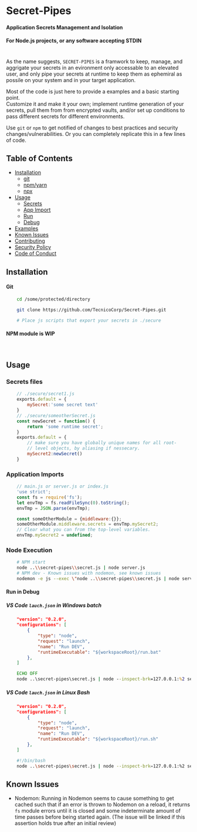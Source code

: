 # Secret-Pipes
#### Application Secrets Management and Isolation
#### For Node.js projects, or any software accepting STDIN

#

As the name suggests,  `SECRET-PIPES` is a framwork to keep, manage, and aggrigate your secrets in an evironment only accessable to an elevated user, and only pipe your secrets at runtime to keep them as ephemiral as possile on your system and in your target application.

Most of the code is just here to provide a examples and a basic starting point. <br /> Customize it and make it your own; implement runtime generation of your secrets, pull them from from encrypted vaults, and/or set up conditions to pass different secrets for different environments.

Use `git` or `npm` to get notified of changes to best practices and security changes/vulnerabilities. Or you can completely replicate this in a few lines of code.

## Table of Contents

- [Installation](#Installation)
	- [git](#Git)
	- [npm/yarn](#NPM%20module%20is%20WIP)
	- [npx](#NPM%20module%20is%20WIP)
- [Usage](#Usage)
	- [Secrets](#Secrets%20Files)
	- [App Import](#Application%20Imports)
	- [Run](#Node%20Execution)
	- [Debug](#Run%20in%20Debug)
- [Examples]($/docs/)
- [Known Issues](#Known%20Issues)
- [Contributing](./CONTRIBUTING.md)
- [Security Policy](./SECURITY.md)
- [Code of Conduct](./CODE_OF_CONDUCT.md)

## Installation
#### Git
```bash
	cd /some/protected/directory

	git clone https://github.com/TecnicoCorp/Secret-Pipes.git

	# Place js scripts that export your secrets in ./secure
```
#### NPM module is WIP
<br />

## Usage

### Secrets files
```js
	// ./secure/secret1.js
	exports.default = {
		mySecret:'some secret text'
	}
	// ./secure/someotherSecret.js
	const newSecret = function() {
		return 'some runtime secret';
	}
	exports.default = {
		// make sure you have globally unique names for all root-
		// level objects, by aliasing if nessecary. 
		mySecret2:newSecret()
	}
```

### Application Imports
```js
	// main.js or server.js or index.js
	'use strict';
	const fs = require('fs');
	let envTmp = fs.readFileSync(0).toString();
	envTmp = JSON.parse(envTmp);

	const someOtherModule = {middleware:{}};
	someOtherModule.middleware.secrets = envTmp.mySecret2;
	// Clear what you can from the top-level variables.
	envTmp.mySecret2 = undefined;
```

### Node Execution
```bash
	# NPM start
	node ..\\secret-pipes\\secret.js | node server.js
	# NPM dev - Known issues with nodemon, see known issues
	nodemon -e js --exec \"node ..\\secret-pipes\\secret.js | node server.js\"
```
#### Run in Debug
##### VS Code `lauch.json` in Windows batch
```json
	"version": "0.2.0",
	"configurations": [
		{
			"type": "node",
			"request": "launch",
			"name": "Run DEV",
			"runtimeExecutable": "${workspaceRoot}/run.bat"
		},
	]
```
```bat
	ECHO OFF
	node ..\secret-pipes\secret.js | node --inspect-brk=127.0.0.1:%2 server.js
```
##### VS Code `lauch.json` in Linux Bash


```json
	"version": "0.2.0",
	"configurations": [
		{
			"type": "node",
			"request": "launch",
			"name": "Run DEV",
			"runtimeExecutable": "${workspaceRoot}/run.sh"
		},
	]
```
```sh
	#!/bin/bash
	node ..\secret-pipes\secret.js | node --inspect-brk=127.0.0.1:%2 server.js
```

## Known Issues
 - Nodemon:
 Running in Nodemon seems to cause something to get cached such that if an error is thrown to Nodemon on a reload, it returns `fs` module errors until it is closed and some indeterminate amount of time passes before being started again. (The issue will be linked if this assertion holds true after an initial review)